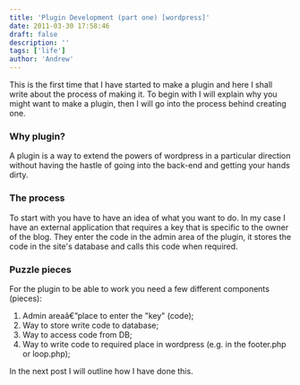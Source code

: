 ```yaml
---
title: 'Plugin Development (part one) [wordpress]'
date: 2011-03-30 17:58:46
draft: false
description: ''
tags: ['life']
author: 'Andrew'
---
```


This is the first time that I have started to make a plugin and here I shall write about the process of making it. To begin with I will explain why you might want to make a plugin, then I will go into the process behind creating one.

### Why plugin?

A plugin is a way to extend the powers of wordpress in a particular direction without having the hastle of going into the back-end and getting your hands dirty.

### The process

To start with you have to have an idea of what you want to do. In my case I have an external application that requires a key that is specific to the owner of the blog. They enter the code in the admin area of the plugin, it stores the code in the site's database and calls this code when required.

### Puzzle pieces

For the plugin to be able to work you need a few different components (pieces):

1.  Admin areaâ€”place to enter the "key" (code);
2.  Way to store write code to database;
3.  Way to access code from DB;
4.  Way to write code to required place in wordpress (e.g. in the footer.php or loop.php);

In the next post I will outline how I have done this.

